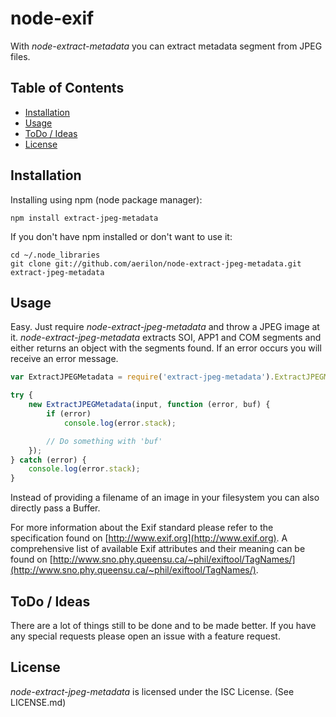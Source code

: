 # node-exif

With _node-extract-metadata_ you can extract metadata segment from JPEG files.

## Table of Contents

 * [Installation](#installation)
 * [Usage](#usage)
 * [ToDo / Ideas](#todo--ideas)
 * [License](#license)

## Installation

Installing using npm (node package manager):

    npm install extract-jpeg-metadata
    
If you don't have npm installed or don't want to use it:

    cd ~/.node_libraries
    git clone git://github.com/aerilon/node-extract-jpeg-metadata.git extract-jpeg-metadata

## Usage

Easy. Just require _node-extract-jpeg-metadata_ and throw a JPEG image at it. _node-extract-jpeg-metadata_ extracts SOI, APP1 and COM segments and either returns an object with the segments found. If an error occurs you will receive an error message.

```javascript
var ExtractJPEGMetadata = require('extract-jpeg-metadata').ExtractJPEGMetadata;

try {
    new ExtractJPEGMetadata(input, function (error, buf) {
        if (error)
            console.log(error.stack);

        // Do something with 'buf'
	});
} catch (error) {
    console.log(error.stack);
}

```

Instead of providing a filename of an image in your filesystem you can also directly pass a Buffer.

For more information about the Exif standard please refer to the specification found on [http://www.exif.org](http://www.exif.org). A comprehensive list of available Exif attributes and their meaning can be found on [http://www.sno.phy.queensu.ca/~phil/exiftool/TagNames/](http://www.sno.phy.queensu.ca/~phil/exiftool/TagNames/).

## ToDo / Ideas

There are a lot of things still to be done and to be made better. If you have any special requests please open an issue with a feature request.
   
## License

_node-extract-jpeg-metadata_ is licensed under the ISC License. (See LICENSE.md) 
